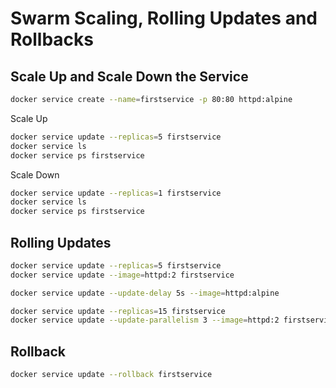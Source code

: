 # Swarm Scaling, Rolling Updates and Rollbacks


## Scale Up and Scale Down the Service

```bash
docker service create --name=firstservice -p 80:80 httpd:alpine
```

Scale Up

```bash
docker service update --replicas=5 firstservice
docker service ls
docker service ps firstservice
```

Scale Down


```bash
docker service update --replicas=1 firstservice
docker service ls
docker service ps firstservice
```

## Rolling Updates 

```bash
docker service update --replicas=5 firstservice
docker service update --image=httpd:2 firstservice
```

```bash
docker service update --update-delay 5s --image=httpd:alpine
```

```bash
docker service update --replicas=15 firstservice
docker service update --update-parallelism 3 --image=httpd:2 firstservice
```

## Rollback

```bash
docker service update --rollback firstservice
```






